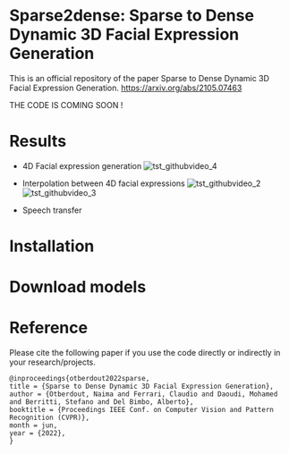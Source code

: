 # Sparse2dense: Sparse to Dense Dynamic 3D Facial Expression Generation

This is an official repository of the paper Sparse to Dense Dynamic 3D Facial Expression Generation. https://arxiv.org/abs/2105.07463

THE CODE IS COMING SOON !

# Results

- 4D Facial expression generation
![tst_githubvideo_4](https://user-images.githubusercontent.com/19242829/158143735-a38fece3-75ed-4d4e-b873-bb167624c846.gif)


- Interpolation between 4D facial expressions
![tst_githubvideo_2](https://user-images.githubusercontent.com/19242829/158142211-174651ec-0f46-4ebd-8a3d-0564f24b77a4.gif)
![tst_githubvideo_3](https://user-images.githubusercontent.com/19242829/158142959-7887841e-8a48-43d1-9f07-9371af8cbb09.gif)

- Speech transfer


# Installation

# Download models

# Reference
Please cite the following paper if you use the code directly or indirectly in your research/projects.

<div class="snippet-clipboard-content position-relative overflow-auto" data-snippet-clipboard-copy-content="@inproceedings{otberdout2022sparse,
title = {Sparse to Dense Dynamic 3D Facial Expression Generation},
author = {Otberdout, Naima and Ferrari, Claudio and Daoudi, Mohamed and Berritti, Stefano and Del Bimbo, Alberto},
booktitle = {Proceedings IEEE Conf. on Computer Vision and Pattern Recognition (CVPR)},
month = jun,
year = {2022},
}"><pre><code>@inproceedings{otberdout2022sparse,
title = {Sparse to Dense Dynamic 3D Facial Expression Generation},
author = {Otberdout, Naima and Ferrari, Claudio and Daoudi, Mohamed and Berritti, Stefano and Del Bimbo, Alberto},
booktitle = {Proceedings IEEE Conf. on Computer Vision and Pattern Recognition (CVPR)},
month = jun,
year = {2022},
}
